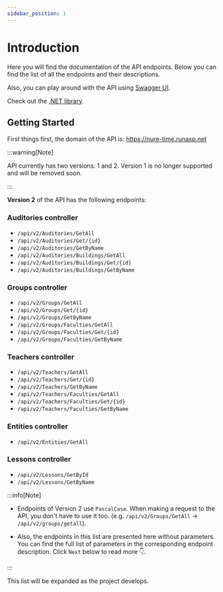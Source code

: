 ```yaml
---
sidebar_position: 1
---
```


# Introduction

Here you will find the documentation of the API endpoints. Below you can find the list of all the endpoints and their descriptions.

Also, you can play around with the API using [Swagger UI](https://nure-time.runasp.net/swagger/index.html).

Check out the [.NET library](https://github.com/music-soul1-1/NureTimetableAPI.DotNetLib).

## Getting Started

First things first, the domain of the API is: https://nure-time.runasp.net

:::warning[Note]

API currently has two versions: 1 and 2. Version 1 is no longer supported and will be removed soon.

:::

**Version 2** of the API has the following endpoints:

### Auditories controller

* `/api/v2/Auditories/GetAll`
* `/api/v2/Auditories/Get/{id}`
* `/api/v2/Auditories/GetByName`
* `/api/v2/Auditories/Buildings/GetAll`
* `/api/v2/Auditories/Buildings/Get/{id}`
* `/api/v2/Auditories/Buildings/GetByName`

### Groups controller

* `/api/v2/Groups/GetAll`
* `/api/v2/Groups/Get/{id}`
* `/api/v2/Groups/GetByName`
* `/api/v2/Groups/Faculties/GetAll`
* `/api/v2/Groups/Faculties/Get/{id}`
* `/api/v2/Groups/Faculties/GetByName`

### Teachers controller

* `/api/v2/Teachers/GetAll`
* `/api/v2/Teachers/Get/{id}`
* `/api/v2/Teachers/GetByName`
* `/api/v2/Teachers/Faculties/GetAll`
* `/api/v2/Teachers/Faculties/Get/{id}`
* `/api/v2/Teachers/Faculties/GetByName`

### Entities controller

* `/api/v2/Entities/GetAll`


### Lessons controller

* `/api/v2/Lessons/GetById`
* `/api/v2/Lessons/GetByName`

:::info[Note]

* Endpoints of Version 2 use `PascalCase`. When making a request to the API, you don't have to use it too. 
(e.g. `/api/v2/Groups/GetAll` -> `/api/v2/groups/getall`).

* Also, the endpoints in this list are presented here without parameters. 
You can find the full list of parameters in the corresponding endpoint description. 
Click `Next` below to read more 👇.

:::

This list will be expanded as the project develops.
